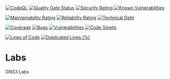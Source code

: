 <!-- Quality & Security Overview -->
[![CodeQL](https://github.com/CalebSargeant/gns3/actions/workflows/github-code-scanning/codeql/badge.svg)](https://github.com/CalebSargeant/gns3/actions/workflows/github-code-scanning/codeql)
[![Quality Gate Status](https://sonarcloud.io/api/project_badges/measure?project=CalebSargeant_gns3&metric=alert_status)](https://sonarcloud.io/summary/new_code?id=CalebSargeant_gns3)
[![Security Rating](https://sonarcloud.io/api/project_badges/measure?project=CalebSargeant_gns3&metric=security_rating)](https://sonarcloud.io/summary/new_code?id=CalebSargeant_gns3)
[![Known Vulnerabilities](https://snyk.io/test/github/CalebSargeant/gns3/badge.svg)](https://snyk.io/test/github/CalebSargeant/gns3)

<!-- Code Quality & Maintainability -->
[![Maintainability Rating](https://sonarcloud.io/api/project_badges/measure?project=CalebSargeant_gns3&metric=sqale_rating)](https://sonarcloud.io/summary/new_code?id=CalebSargeant_gns3)
[![Reliability Rating](https://sonarcloud.io/api/project_badges/measure?project=CalebSargeant_gns3&metric=reliability_rating)](https://sonarcloud.io/summary/new_code?id=CalebSargeant_gns3)
[![Technical Debt](https://sonarcloud.io/api/project_badges/measure?project=CalebSargeant_gns3&metric=sqale_index)](https://sonarcloud.io/summary/new_code?id=CalebSargeant_gns3)

<!-- Code Metrics -->
[![Coverage](https://sonarcloud.io/api/project_badges/measure?project=CalebSargeant_gns3&metric=coverage)](https://sonarcloud.io/summary/new_code?id=CalebSargeant_gns3)
[![Bugs](https://sonarcloud.io/api/project_badges/measure?project=CalebSargeant_gns3&metric=bugs)](https://sonarcloud.io/summary/new_code?id=CalebSargeant_gns3)
[![Vulnerabilities](https://sonarcloud.io/api/project_badges/measure?project=CalebSargeant_gns3&metric=vulnerabilities)](https://sonarcloud.io/summary/new_code?id=CalebSargeant_gns3)
[![Code Smells](https://sonarcloud.io/api/project_badges/measure?project=CalebSargeant_gns3&metric=code_smells)](https://sonarcloud.io/summary/new_code?id=CalebSargeant_gns3)

<!-- Project Stats -->
[![Lines of Code](https://sonarcloud.io/api/project_badges/measure?project=CalebSargeant_gns3&metric=ncloc)](https://sonarcloud.io/summary/new_code?id=CalebSargeant_gns3)
[![Duplicated Lines (%)](https://sonarcloud.io/api/project_badges/measure?project=CalebSargeant_gns3&metric=duplicated_lines_density)](https://sonarcloud.io/summary/new_code?id=CalebSargeant_gns3)

# Labs
GNS3 Labs
